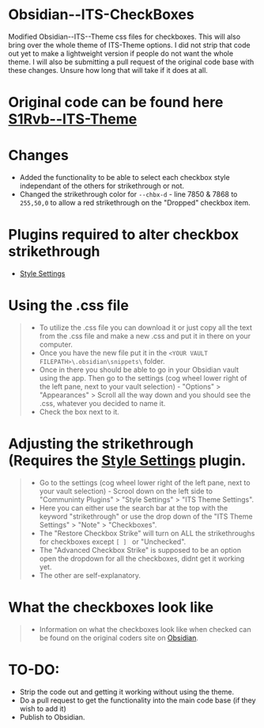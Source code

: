 # Obsidian--ITS-CheckBoxes
Modified Obsidian--ITS--Theme css files for checkboxes. This will also bring over the whole theme of ITS-Theme options. I did not strip that code out yet to make a lightweight version if people do not want the whole theme. I will also be submitting a pull request of the original code base with these changes. Unsure how long that will take if it does at all.

# Original code can be found here [S1Rvb--ITS-Theme](https://github.com/SlRvb/Obsidian--ITS-Theme)

# Changes
- Added the functionality to be able to select each checkbox style independant of the others for strikethrough or not.
- Changed the strikethrough color for `--chbx-d` - line 7850 & 7868 to `255,50,0` to allow a red strikethrough on the "Dropped" checkbox item.

# Plugins required to alter checkbox strikethrough
- [Style Settings](https://github.com/mgmeyers/obsidian-style-settings)

# Using the .css file
> - To utilize the .css file you can download it or just copy all the text from the .css file and make a new <FILENAME>.css and put it in there on your computer.
> - Once you have the new file put it in the `<YOUR VAULT FILEPATH>\.obsidian\snippets\` folder.
> - Once in there you should be able to go in your Obsidian vault using the app. Then go to the settings (cog wheel lower right of the left pane, next to your vault selection) - "Options" > "Appearances" > Scroll all the way down and you should see the <FILENAME>.css, whatever you decided to name it.
> - Check the box next to it.

# Adjusting the strikethrough (Requires the [Style Settings](https://github.com/mgmeyers/obsidian-style-settings) plugin.
> - Go to the settings (cog wheel lower right of the left pane, next to your vault selection) - Scrool down on the left side to "Communinty Plugins" > "Style Settings" > "ITS Theme Settings".
> - Here you can either use the search bar at the top with the keyword "strikethrough" or use the drop down of the "ITS Theme Settings" > "Note" > "Checkboxes".
> - The "Restore Checkbox Strike" will turn on ALL the strikethroughs for checkboxes except `[ ] ` or "Unchecked".
> - The "Advanced Checkbox Strike" is supposed to be an option open the dropdown for all the checkboxes, didnt get it working yet.
> - The other are self-explanatory.

# What the checkboxes look like
> - Information on what the checkboxes look like when checked can be found on the original coders site on [Obsidian](https://publish.obsidian.md/slrvb-docs/ITS+Theme/ITS+Theme).

# TO-DO:
- Strip the code out and getting it working without using the theme.
- Do a pull request to get the functionality into the main code base (if they wish to add it)
- Publish to Obsidian.
